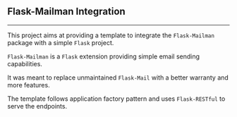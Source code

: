 ## Flask-Mailman Integration
---

This project aims at providing a template to integrate the `Flask-Mailman` package with a simple `Flask` project.

`Flask-Mailman` is a `Flask` extension providing simple email sending capabilities.

It was meant to replace unmaintained `Flask-Mail` with a better warranty and more features.

The template follows application factory pattern and uses `Flask-RESTful` to serve the endpoints.